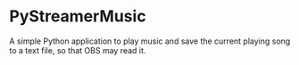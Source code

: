 # PyStreamerMusic
A simple Python application to play music and save the current playing song to a text file, so that OBS may read it.
